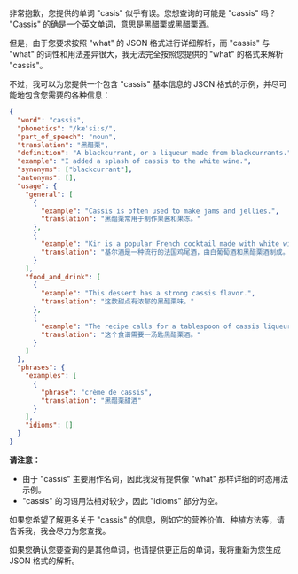 非常抱歉，您提供的单词 "casis" 似乎有误。您想查询的可能是 "cassis" 吗？ "Cassis" 的确是一个英文单词，意思是黑醋栗或黑醋栗酒。

但是，由于您要求按照 "what" 的 JSON 格式进行详细解析，而 "cassis" 与 "what" 的词性和用法差异很大，我无法完全按照您提供的 "what" 的格式来解析 "cassis"。

不过，我可以为您提供一个包含 "cassis" 基本信息的 JSON 格式的示例，并尽可能地包含您需要的各种信息：

```json
{
  "word": "cassis",
  "phonetics": "/kæˈsiːs/",
  "part_of_speech": "noun",
  "translation": "黑醋栗",
  "definition": "A blackcurrant, or a liqueur made from blackcurrants.",
  "example": "I added a splash of cassis to the white wine.",
  "synonyms": ["blackcurrant"],
  "antonyms": [],
  "usage": {
    "general": [
      {
        "example": "Cassis is often used to make jams and jellies.",
        "translation": "黑醋栗常用于制作果酱和果冻。"
      },
      {
        "example": "Kir is a popular French cocktail made with white wine and cassis.",
        "translation": "基尔酒是一种流行的法国鸡尾酒，由白葡萄酒和黑醋栗酒制成。"
      }
    ],
    "food_and_drink": [
      {
        "example": "This dessert has a strong cassis flavor.",
        "translation": "这款甜点有浓郁的黑醋栗味。"
      },
      {
        "example": "The recipe calls for a tablespoon of cassis liqueur.",
        "translation": "这个食谱需要一汤匙黑醋栗酒。"
      }
    ]
  },
  "phrases": {
    "examples": [
      {
        "phrase": "crème de cassis",
        "translation": "黑醋栗甜酒"
      }
    ],
    "idioms": []
  }
}
```

**请注意：**

*   由于 "cassis" 主要用作名词，因此我没有提供像 "what" 那样详细的时态用法示例。
*   "cassis" 的习语用法相对较少，因此 "idioms" 部分为空。

如果您希望了解更多关于 "cassis" 的信息，例如它的营养价值、种植方法等，请告诉我，我会尽力为您查找。

如果您确认您要查询的是其他单词，也请提供更正后的单词，我将重新为您生成 JSON 格式的解析。
 
